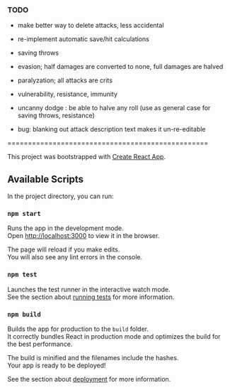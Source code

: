 
### TODO

- make better way to delete attacks, less accidental
- re-implement automatic save/hit calculations

- saving throws
- evasion; half damages are converted to none, full damages are halved
- paralyzation; all attacks are crits
- vulnerability, resistance, immunity
- uncanny dodge : be able to halve any roll
  (use as general case for saving throws, resistance)

- bug: blanking out attack description text makes it un-re-editable





=================================================

This project was bootstrapped with [Create React App](https://github.com/facebook/create-react-app).

## Available Scripts

In the project directory, you can run:

### `npm start`

Runs the app in the development mode.<br />
Open [http://localhost:3000](http://localhost:3000) to view it in the browser.

The page will reload if you make edits.<br />
You will also see any lint errors in the console.

### `npm test`

Launches the test runner in the interactive watch mode.<br />
See the section about [running tests](https://facebook.github.io/create-react-app/docs/running-tests) for more information.

### `npm build`

Builds the app for production to the `build` folder.<br />
It correctly bundles React in production mode and optimizes the build for the best performance.

The build is minified and the filenames include the hashes.<br />
Your app is ready to be deployed!

See the section about [deployment](https://facebook.github.io/create-react-app/docs/deployment) for more information.
